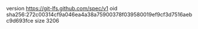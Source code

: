 version https://git-lfs.github.com/spec/v1
oid sha256:272c00314cf9a046ea4a38a75900378f039580019ef9cf3d7516aebc9d693fce
size 3206
